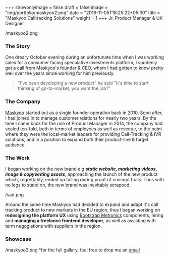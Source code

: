 +++
showonlyimage = false
draft = false
image = "img/portfolio/maskyoo2.png"
date = "2016-11-05T18:25:22+05:30"
title = "Maskyoo Calltracking Solutions"
weight = 1
+++
Jr. Product Manager & UX Designer
<!--more-->

/maskyoo2.png

### The Story
One dreary October evening during an unfortunate time when I was working sales for a consumer facing speculative investments platform, I suddenly get a call from Maskyoo's founder & CEO, whom I had gotten to know pretty well over the years since working for him previously.

> "I've been developing a new product" he said "It's time to start thinking of go-to-market, you want the job?"

### The Company
[Maskyoo](http://www.maskyoo.com/) started out as a single founder operation back in 2010. Soon after, I had joined in to manage customer relations for nearly two years. By the time I came back for the role of Product Manager in 2014, the company had scaled ten-fold, both in terms of employees as well as revenue, to the point where they were the local-market leaders for providing Call-Tracking & IVR solutions, and in a position to expand both their product-line & target audience.

### The Work
I began working on the new brand e.g ***static website, marketing videos, image & copywriting assets***, approaching the launch of the new product which, regrettably, ended up failing during proof of concept trials. Thus with no legs to stand on, the new brand was inevitably scrapped.

/sad.png

Around the same time Maskyoo had decided to expand and adapt it's call tracking product to new markets in the EU region, thus I began working on **redesigning the platform UX** using [Bootstrap Metronics](http://keenthemes.com/preview/metronic/) components, hiring and **managing a freelance frontend developer**, as well as assisting with term negogiations with suppliers in the region.

### Showcase

/maskyoo3.png
*for the full gallary, feel free to drop me an [email](mailto:yuval.d.vered@gmail.com?subject=I’d%20like%20to%20checkout%20Maskyoo’s%20UX)


